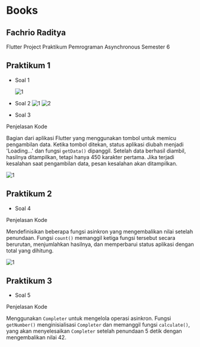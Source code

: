 # Books

## Fachrio Raditya

Flutter Project Praktikum Pemrograman Asynchronous Semester 6

## Praktikum 1

- Soal 1

  ![1](./images/11.png)

- Soal 2
  ![1](./images/121.png)
  ![2](./images/122.png)

- Soal 3

Penjelasan Kode

Bagian dari aplikasi Flutter yang menggunakan tombol untuk memicu pengambilan data. Ketika tombol ditekan, status aplikasi diubah menjadi 'Loading...' dan fungsi `getData()` dipanggil. Setelah data berhasil diambil, hasilnya ditampilkan, tetapi hanya 450 karakter pertama. Jika terjadi kesalahan saat pengambilan data, pesan kesalahan akan ditampilkan.

![1](./images/13.png)

## Praktikum 2

- Soal 4

Penjelasan Kode

Mendefinisikan beberapa fungsi asinkron yang mengembalikan nilai setelah penundaan. Fungsi `count()` memanggil ketiga fungsi tersebut secara berurutan, menjumlahkan hasilnya, dan memperbarui status aplikasi dengan total yang dihitung.

![1](./images/24s.gif)

## Praktikum 3

- Soal 5

Penjelasan Kode

Menggunakan `Completer` untuk mengelola operasi asinkron. Fungsi `getNumber()` menginisialisasi `Completer` dan memanggil fungsi `calculate()`, yang akan menyelesaikan `Completer` setelah penundaan 5 detik dengan mengembalikan nilai 42.
